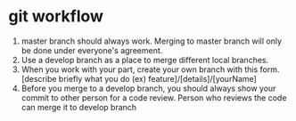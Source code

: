 # git workflow

1. master branch should always work. Merging to master branch will only be done under everyone's agreement. 
2. Use a develop branch as a place to merge different local branches. 
3. When you work with your part, create your own branch with this form. [describe briefly what you do (ex) feature]/[details]/[yourName] 
4. Before you merge to a develop branch, you should always show your commit to other person for a code review. Person who reviews the code can merge it to develop branch
